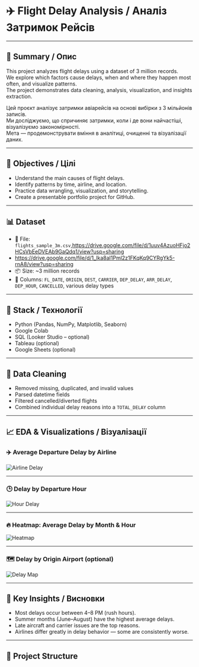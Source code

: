 # ✈️ Flight Delay Analysis / Аналіз Затримок Рейсів

---

## 📄 Summary / Опис

This project analyzes flight delays using a dataset of 3 million records.  
We explore which factors cause delays, when and where they happen most often, and visualize patterns.  
The project demonstrates data cleaning, analysis, visualization, and insights extraction.

Цей проєкт аналізує затримки авіарейсів на основі вибірки з 3 мільйонів записів.  
Ми досліджуємо, що спричиняє затримки, коли і де вони найчастіші, візуалізуємо закономірності.  
Мета — продемонструвати вміння в аналітиці, очищенні та візуалізації даних.

---

## 🎯 Objectives / Цілі

- Understand the main causes of flight delays.
- Identify patterns by time, airline, and location.
- Practice data wrangling, visualization, and storytelling.
- Create a presentable portfolio project for GitHub.

---

## 📊 Dataset

- 📁 File: `flights_sample_3m.csv`,https://drive.google.com/file/d/1uuv4AzuoHFjo2HCsVbEeDVEAb9GaQdq1/view?usp=sharing
- https://drive.google.com/file/d/1_lka8aI1Pml2z1FKqKq9CYRgYk5-rnA8/view?usp=sharing
- 📦 Size: ~3 million records
- 📌 Columns: `FL_DATE`, `ORIGIN`, `DEST`, `CARRIER`, `DEP_DELAY`, `ARR_DELAY`, `DEP_HOUR`, `CANCELLED`, various delay types

---

## 🧰 Stack / Технології

- Python (Pandas, NumPy, Matplotlib, Seaborn)
- Google Colab
- SQL (Looker Studio – optional)
- Tableau (optional)
- Google Sheets (optional)

---

## 🧹 Data Cleaning

- Removed missing, duplicated, and invalid values
- Parsed datetime fields
- Filtered cancelled/diverted flights
- Combined individual delay reasons into a `TOTAL_DELAY` column

---

## 📈 EDA & Visualizations / Візуалізації

### ✈️ Average Departure Delay by Airline
![Airline Delay](figures/delay_by_airline.png)

---

### 🕒 Delay by Departure Hour
![Hour Delay](figures/delay_by_hour.png)

---

### 🔥 Heatmap: Average Delay by Month & Hour
![Heatmap](figures/delay_heatmap.png)

---

### 🗺️ Delay by Origin Airport (optional)
![Delay Map](figures/delay_by_airport.png)

---

## 🧠 Key Insights / Висновки

- Most delays occur between 4–8 PM (rush hours).
- Summer months (June–August) have the highest average delays.
- Late aircraft and carrier issues are the top reasons.
- Airlines differ greatly in delay behavior — some are consistently worse.

---

## 📂 Project Structure

